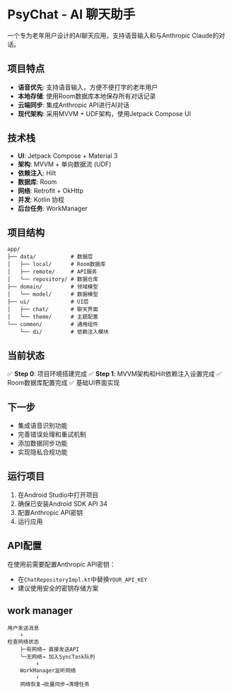 # PsyChat - AI 聊天助手

一个专为老年用户设计的AI聊天应用，支持语音输入和与Anthropic Claude的对话。

## 项目特点

- **语音优先**: 支持语音输入，方便不便打字的老年用户
- **本地存储**: 使用Room数据库本地保存所有对话记录
- **云端同步**: 集成Anthropic API进行AI对话
- **现代架构**: 采用MVVM + UDF架构，使用Jetpack Compose UI

## 技术栈

- **UI**: Jetpack Compose + Material 3
- **架构**: MVVM + 单向数据流 (UDF)
- **依赖注入**: Hilt
- **数据库**: Room
- **网络**: Retrofit + OkHttp
- **并发**: Kotlin 协程
- **后台任务**: WorkManager

## 项目结构

```text
app/
├── data/           # 数据层
│   ├── local/      # Room数据库
│   ├── remote/     # API服务
│   └── repository/ # 数据仓库
├── domain/         # 领域模型
│   └── model/      # 数据模型
├── ui/             # UI层
│   ├── chat/       # 聊天界面
│   └── theme/      # 主题配置
└── common/         # 通用组件
    └── di/         # 依赖注入模块
```

## 当前状态

✅ **Step 0**: 项目环境搭建完成
✅ **Step 1**: MVVM架构和Hilt依赖注入设置完成
✅ Room数据库配置完成
✅ 基础UI界面实现

## 下一步

- 集成语音识别功能
- 完善错误处理和重试机制
- 添加数据同步功能
- 实现隐私合规功能

## 运行项目

1. 在Android Studio中打开项目
2. 确保已安装Android SDK API 34
3. 配置Anthropic API密钥
4. 运行应用

## API配置

在使用前需要配置Anthropic API密钥：

- 在`ChatRepositoryImpl.kt`中替换`YOUR_API_KEY`
- 建议使用安全的密钥存储方案

## work manager
```text
用户发送消息
    ↓
检查网络状态
    ├─有网络→ 直接发送API
    └─无网络→ 加入SyncTask队列
         ↓
    WorkManager监听网络
         ↓
    网络恢复→批量同步→清理任务
```
